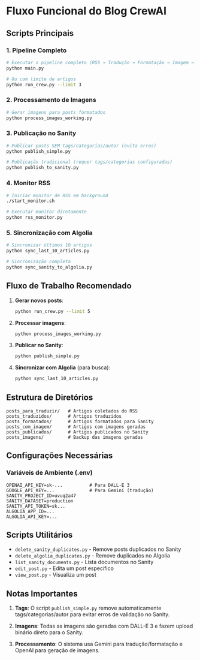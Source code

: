 # Fluxo Funcional do Blog CrewAI

## Scripts Principais

### 1. Pipeline Completo
```bash
# Executar o pipeline completo (RSS → Tradução → Formatação → Imagem → Publicação)
python main.py

# Ou com limite de artigos
python run_crew.py --limit 3
```

### 2. Processamento de Imagens
```bash
# Gerar imagens para posts formatados
python process_images_working.py
```

### 3. Publicação no Sanity
```bash
# Publicar posts SEM tags/categorias/autor (evita erros)
python publish_simple.py

# Publicação tradicional (requer tags/categorias configuradas)
python publish_to_sanity.py
```

### 4. Monitor RSS
```bash
# Iniciar monitor de RSS em background
./start_monitor.sh

# Executar monitor diretamente
python rss_monitor.py
```

### 5. Sincronização com Algolia
```bash
# Sincronizar últimos 10 artigos
python sync_last_10_articles.py

# Sincronização completa
python sync_sanity_to_algolia.py
```

## Fluxo de Trabalho Recomendado

1. **Gerar novos posts**:
   ```bash
   python run_crew.py --limit 5
   ```

2. **Processar imagens**:
   ```bash
   python process_images_working.py
   ```

3. **Publicar no Sanity**:
   ```bash
   python publish_simple.py
   ```

4. **Sincronizar com Algolia** (para busca):
   ```bash
   python sync_last_10_articles.py
   ```

## Estrutura de Diretórios

```
posts_para_traduzir/   # Artigos coletados do RSS
posts_traduzidos/      # Artigos traduzidos
posts_formatados/      # Artigos formatados para Sanity
posts_com_imagem/      # Artigos com imagens geradas
posts_publicados/      # Artigos publicados no Sanity
posts_imagens/         # Backup das imagens geradas
```

## Configurações Necessárias

### Variáveis de Ambiente (.env)
```
OPENAI_API_KEY=sk-...          # Para DALL-E 3
GOOGLE_API_KEY=...             # Para Gemini (tradução)
SANITY_PROJECT_ID=uvuq2a47
SANITY_DATASET=production
SANITY_API_TOKEN=sk...
ALGOLIA_APP_ID=...
ALGOLIA_API_KEY=...
```

## Scripts Utilitários

- `delete_sanity_duplicates.py` - Remove posts duplicados no Sanity
- `delete_algolia_duplicates.py` - Remove duplicados no Algolia
- `list_sanity_documents.py` - Lista documentos no Sanity
- `edit_post.py` - Edita um post específico
- `view_post.py` - Visualiza um post

## Notas Importantes

1. **Tags**: O script `publish_simple.py` remove automaticamente tags/categorias/autor para evitar erros de validação no Sanity.

2. **Imagens**: Todas as imagens são geradas com DALL-E 3 e fazem upload binário direto para o Sanity.

3. **Processamento**: O sistema usa Gemini para tradução/formatação e OpenAI para geração de imagens.